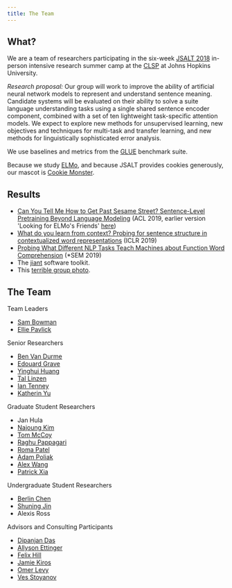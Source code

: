 ```yaml
---
title: The Team
---
```


## What?

We are a team of researchers participating in the six-week [JSALT 2018](https://www.clsp.jhu.edu/workshops/18-workshop/) in-person intensive research summer camp at the [CLSP](https://www.clsp.jhu.edu/) at Johns Hopkins University.

*Research proposal:* Our group will work to improve the ability of artificial neural network models to represent and understand sentence meaning. Candidate systems will be evaluated on their ability to solve a suite language understanding tasks using a single shared sentence encoder component, combined with a set of ten lightweight task-specific attention models. We expect to explore new methods for unsupervised learning, new objectives and techniques for multi-task and transfer learning, and new methods for linguistically sophisticated error analysis. 

We use baselines and metrics from the [GLUE](https://gluebenchmark.com) benchmark suite. 

Because we study [ELMo](https://en.wikipedia.org/wiki/Elmo), and because JSALT provides cookies generously, our mascot is [Cookie Monster](https://en.wikipedia.org/wiki/Cookie_Monster).

## Results

* [Can You Tell Me How to Get Past Sesame Street? Sentence-Level Pretraining Beyond Language Modeling](https://arxiv.org/abs/1812.10860) (ACL 2019, earlier version 'Looking for ELMo's Friends' [here](https://arxiv.org/abs/1812.10860v2))
* [What do you learn from context? Probing for sentence structure in contextualized word representations](https://openreview.net/forum?id=SJzSgnRcKX) (ICLR 2019)
* [Probing What Different NLP Tasks Teach Machines about Function Word Comprehension](https://arxiv.org/abs/1904.11544) (\*SEM 2019)
* The [jiant](https://github.com/jsalt18-sentence-repl/jiant) software toolkit.
* This [terrible group photo](group.jpg).

## The Team

Team Leaders
* [Sam Bowman](https://www.nyu.edu/projects/bowman/)
* [Ellie Pavlick](https://cs.brown.edu/people/epavlick/)

Senior Researchers
* [Ben Van Durme](http://www.cs.jhu.edu/~vandurme/)
* [Edouard Grave](https://research.fb.com/people/grave-edouard/)
* [Yinghui Huang](https://www.linkedin.com/in/yinghui-huang-79ba2263/)
* [Tal Linzen](http://tallinzen.net/)
* [Ian Tenney](https://www.ischool.berkeley.edu/people/ian-tenney)
* [Katherin Yu](https://www.linkedin.com/in/yukatherin)

Graduate Student Researchers
* Jan Hula
* [Najoung Kim](https://najoungkim.github.io/)
* [Tom McCoy](http://cogsci.jhu.edu/directory/tom-mccoy/)
* [Raghu Pappagari](https://www.linkedin.com/in/raghavendra-reddy-pappagari-92446477/)
* [Roma Patel](https://www.seas.upenn.edu/~romap/)
* [Adam Poliak](http://www.cs.jhu.edu/~apoliak1/)
* [Alex Wang](https://w4ngatang.github.io/)
* [Patrick Xia](https://www.cs.jhu.edu/~paxia/)

Undergraduate Student Researchers
* [Berlin Chen](https://www.cs.swarthmore.edu/~bchen6/)
* [Shuning Jin](https://shuningjin.github.io/)
* Alexis Ross

Advisors and Consulting Participants
* [Dipanjan Das](https://research.google.com/pubs/DipanjanDas.html)
* [Allyson Ettinger](http://ling.umd.edu/~aetting/)
* [Felix Hill](https://www.cl.cam.ac.uk/~fh295/)
* [Jamie Kiros](http://www.cs.toronto.edu/~rkiros/)
* [Omer Levy](https://levyomer.wordpress.com/)
* [Ves Stoyanov](https://research.fb.com/people/stoyanov-ves/)

